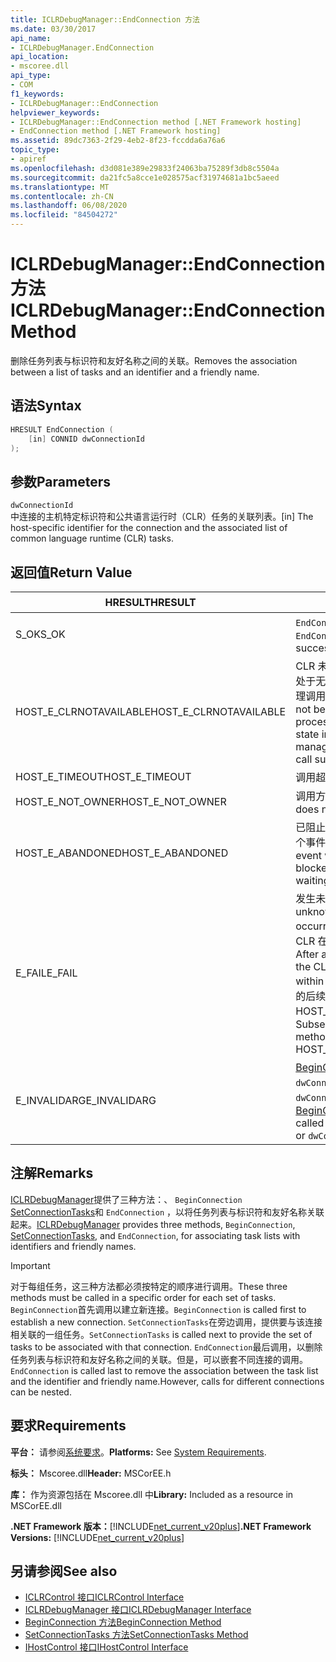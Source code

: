 ```yaml
---
title: ICLRDebugManager::EndConnection 方法
ms.date: 03/30/2017
api_name:
- ICLRDebugManager.EndConnection
api_location:
- mscoree.dll
api_type:
- COM
f1_keywords:
- ICLRDebugManager::EndConnection
helpviewer_keywords:
- ICLRDebugManager::EndConnection method [.NET Framework hosting]
- EndConnection method [.NET Framework hosting]
ms.assetid: 89dc7363-2f29-4eb2-8f23-fccdda6a76a6
topic_type:
- apiref
ms.openlocfilehash: d3d081e389e29833f24063ba75289f3db8c5504a
ms.sourcegitcommit: da21fc5a8cce1e028575acf31974681a1bc5aeed
ms.translationtype: MT
ms.contentlocale: zh-CN
ms.lasthandoff: 06/08/2020
ms.locfileid: "84504272"
---
```

# <a name="iclrdebugmanagerendconnection-method"></a><span data-ttu-id="3df47-102">ICLRDebugManager::EndConnection 方法</span><span class="sxs-lookup"><span data-stu-id="3df47-102">ICLRDebugManager::EndConnection Method</span></span>
<span data-ttu-id="3df47-103">删除任务列表与标识符和友好名称之间的关联。</span><span class="sxs-lookup"><span data-stu-id="3df47-103">Removes the association between a list of tasks and an identifier and a friendly name.</span></span>  
  
## <a name="syntax"></a><span data-ttu-id="3df47-104">语法</span><span class="sxs-lookup"><span data-stu-id="3df47-104">Syntax</span></span>  
  
```cpp  
HRESULT EndConnection (  
    [in] CONNID dwConnectionId  
);  
```  
  
## <a name="parameters"></a><span data-ttu-id="3df47-105">参数</span><span class="sxs-lookup"><span data-stu-id="3df47-105">Parameters</span></span>  
 `dwConnectionId`  
 <span data-ttu-id="3df47-106">中连接的主机特定标识符和公共语言运行时（CLR）任务的关联列表。</span><span class="sxs-lookup"><span data-stu-id="3df47-106">[in] The host-specific identifier for the connection and the associated list of common language runtime (CLR) tasks.</span></span>  
  
## <a name="return-value"></a><span data-ttu-id="3df47-107">返回值</span><span class="sxs-lookup"><span data-stu-id="3df47-107">Return Value</span></span>  
  
|<span data-ttu-id="3df47-108">HRESULT</span><span class="sxs-lookup"><span data-stu-id="3df47-108">HRESULT</span></span>|<span data-ttu-id="3df47-109">说明</span><span class="sxs-lookup"><span data-stu-id="3df47-109">Description</span></span>|  
|-------------|-----------------|  
|<span data-ttu-id="3df47-110">S_OK</span><span class="sxs-lookup"><span data-stu-id="3df47-110">S_OK</span></span>|<span data-ttu-id="3df47-111">`EndConnection`已成功返回。</span><span class="sxs-lookup"><span data-stu-id="3df47-111">`EndConnection` returned successfully.</span></span>|  
|<span data-ttu-id="3df47-112">HOST_E_CLRNOTAVAILABLE</span><span class="sxs-lookup"><span data-stu-id="3df47-112">HOST_E_CLRNOTAVAILABLE</span></span>|<span data-ttu-id="3df47-113">CLR 未加载到进程中，或 CLR 处于无法运行托管代码或成功处理调用的状态。</span><span class="sxs-lookup"><span data-stu-id="3df47-113">The CLR has not been loaded into a process, or the CLR is in a state in which it cannot run managed code or process the call successfully.</span></span>|  
|<span data-ttu-id="3df47-114">HOST_E_TIMEOUT</span><span class="sxs-lookup"><span data-stu-id="3df47-114">HOST_E_TIMEOUT</span></span>|<span data-ttu-id="3df47-115">调用超时。</span><span class="sxs-lookup"><span data-stu-id="3df47-115">The call timed out.</span></span>|  
|<span data-ttu-id="3df47-116">HOST_E_NOT_OWNER</span><span class="sxs-lookup"><span data-stu-id="3df47-116">HOST_E_NOT_OWNER</span></span>|<span data-ttu-id="3df47-117">调用方不拥有该锁。</span><span class="sxs-lookup"><span data-stu-id="3df47-117">The caller does not own the lock.</span></span>|  
|<span data-ttu-id="3df47-118">HOST_E_ABANDONED</span><span class="sxs-lookup"><span data-stu-id="3df47-118">HOST_E_ABANDONED</span></span>|<span data-ttu-id="3df47-119">已阻止的线程或纤程正在等待某个事件时，该事件被取消。</span><span class="sxs-lookup"><span data-stu-id="3df47-119">An event was canceled while a blocked thread or fiber was waiting on it.</span></span>|  
|<span data-ttu-id="3df47-120">E_FAIL</span><span class="sxs-lookup"><span data-stu-id="3df47-120">E_FAIL</span></span>|<span data-ttu-id="3df47-121">发生未知的灾难性故障。</span><span class="sxs-lookup"><span data-stu-id="3df47-121">An unknown catastrophic failure occurred.</span></span> <span data-ttu-id="3df47-122">方法返回 E_FAIL 后，CLR 在该进程内将不再可用。</span><span class="sxs-lookup"><span data-stu-id="3df47-122">After a method returns E_FAIL, the CLR is no longer usable within the process.</span></span> <span data-ttu-id="3df47-123">对宿主方法的后续调用会返回 HOST_E_CLRNOTAVAILABLE。</span><span class="sxs-lookup"><span data-stu-id="3df47-123">Subsequent calls to hosting methods return HOST_E_CLRNOTAVAILABLE.</span></span>|  
|<span data-ttu-id="3df47-124">E_INVALIDARG</span><span class="sxs-lookup"><span data-stu-id="3df47-124">E_INVALIDARG</span></span>|<span data-ttu-id="3df47-125">[BeginConnection](iclrdebugmanager-beginconnection-method.md)从不使用调用 `dwConnectionId` ，或为 `dwConnectionId` 零。</span><span class="sxs-lookup"><span data-stu-id="3df47-125">[BeginConnection](iclrdebugmanager-beginconnection-method.md) was never called using `dwConnectionId`, or `dwConnectionId` was zero.</span></span>|  
  
## <a name="remarks"></a><span data-ttu-id="3df47-126">注解</span><span class="sxs-lookup"><span data-stu-id="3df47-126">Remarks</span></span>  
 <span data-ttu-id="3df47-127">[ICLRDebugManager](iclrdebugmanager-interface.md)提供了三种方法：、 `BeginConnection` [SetConnectionTasks](iclrdebugmanager-setconnectiontasks-method.md)和 `EndConnection` ，以将任务列表与标识符和友好名称关联起来。</span><span class="sxs-lookup"><span data-stu-id="3df47-127">[ICLRDebugManager](iclrdebugmanager-interface.md) provides three methods, `BeginConnection`, [SetConnectionTasks](iclrdebugmanager-setconnectiontasks-method.md), and `EndConnection`, for associating task lists with identifiers and friendly names.</span></span>  
  
> [!IMPORTANT]
> <span data-ttu-id="3df47-128">对于每组任务，这三种方法都必须按特定的顺序进行调用。</span><span class="sxs-lookup"><span data-stu-id="3df47-128">These three methods must be called in a specific order for each set of tasks.</span></span> <span data-ttu-id="3df47-129">`BeginConnection`首先调用以建立新连接。</span><span class="sxs-lookup"><span data-stu-id="3df47-129">`BeginConnection` is called first to establish a new connection.</span></span> <span data-ttu-id="3df47-130">`SetConnectionTasks`在旁边调用，提供要与该连接相关联的一组任务。</span><span class="sxs-lookup"><span data-stu-id="3df47-130">`SetConnectionTasks` is called next to provide the set of tasks to be associated with that connection.</span></span> <span data-ttu-id="3df47-131">`EndConnection`最后调用，以删除任务列表与标识符和友好名称之间的关联。但是，可以嵌套不同连接的调用。</span><span class="sxs-lookup"><span data-stu-id="3df47-131">`EndConnection` is called last to remove the association between the task list and the identifier and friendly name.However, calls for different connections can be nested.</span></span>  
  
## <a name="requirements"></a><span data-ttu-id="3df47-132">要求</span><span class="sxs-lookup"><span data-stu-id="3df47-132">Requirements</span></span>  
 <span data-ttu-id="3df47-133">**平台：** 请参阅[系统要求](../../get-started/system-requirements.md)。</span><span class="sxs-lookup"><span data-stu-id="3df47-133">**Platforms:** See [System Requirements](../../get-started/system-requirements.md).</span></span>  
  
 <span data-ttu-id="3df47-134">**标头：** Mscoree.dll</span><span class="sxs-lookup"><span data-stu-id="3df47-134">**Header:** MSCorEE.h</span></span>  
  
 <span data-ttu-id="3df47-135">**库：** 作为资源包括在 Mscoree.dll 中</span><span class="sxs-lookup"><span data-stu-id="3df47-135">**Library:** Included as a resource in MSCorEE.dll</span></span>  
  
 <span data-ttu-id="3df47-136">**.NET Framework 版本：**[!INCLUDE[net_current_v20plus](../../../../includes/net-current-v20plus-md.md)]</span><span class="sxs-lookup"><span data-stu-id="3df47-136">**.NET Framework Versions:** [!INCLUDE[net_current_v20plus](../../../../includes/net-current-v20plus-md.md)]</span></span>  
  
## <a name="see-also"></a><span data-ttu-id="3df47-137">另请参阅</span><span class="sxs-lookup"><span data-stu-id="3df47-137">See also</span></span>

- [<span data-ttu-id="3df47-138">ICLRControl 接口</span><span class="sxs-lookup"><span data-stu-id="3df47-138">ICLRControl Interface</span></span>](iclrcontrol-interface.md)
- [<span data-ttu-id="3df47-139">ICLRDebugManager 接口</span><span class="sxs-lookup"><span data-stu-id="3df47-139">ICLRDebugManager Interface</span></span>](iclrdebugmanager-interface.md)
- [<span data-ttu-id="3df47-140">BeginConnection 方法</span><span class="sxs-lookup"><span data-stu-id="3df47-140">BeginConnection Method</span></span>](iclrdebugmanager-beginconnection-method.md)
- [<span data-ttu-id="3df47-141">SetConnectionTasks 方法</span><span class="sxs-lookup"><span data-stu-id="3df47-141">SetConnectionTasks Method</span></span>](iclrdebugmanager-setconnectiontasks-method.md)
- [<span data-ttu-id="3df47-142">IHostControl 接口</span><span class="sxs-lookup"><span data-stu-id="3df47-142">IHostControl Interface</span></span>](ihostcontrol-interface.md)
